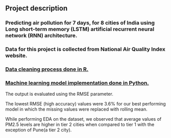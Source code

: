 ## Project description

### Predicting air pollution for 7 days, for 8 cities of India using Long short-term memory (LSTM) artificial recurrent neural network (RNN) architecture.

### Data for this project is collected from National Air Quality Index website.

### [Data cleaning process done in R.](https://github.com/swapnil-sarda/projects/blob/Machine-learning/R%20Code)

### [Machine learning model implementation done in Python.](https://github.com/swapnil-sarda/projects/blob/Machine-learning/Python%20code)

The output is evaluated using the RMSE parameter. 

The  lowest RMSE (high accuracy) values were 3.6% for our best performing model in which the missing values were replaced with rolling mean.

While performing EDA on the dataset, we observed that average values of PM2.5 levels are higher in tier 2 cities when compared to tier 1 with the exception of Pune(a tier 2 city).

